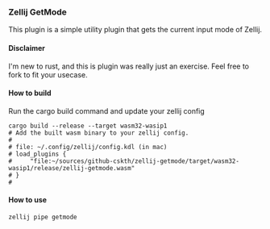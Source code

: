 ### Zellij GetMode

This plugin is a simple utility plugin that gets the current input mode of
Zellij.


#### Disclaimer

I'm new to rust, and this is plugin was really just an exercise. Feel free to
fork to fit your usecase.


#### How to build
Run the cargo build command and update your zellij config
```
cargo build --release --target wasm32-wasip1
# Add the built wasm binary to your zellij config.
#
# file: ~/.config/zellij/config.kdl (in mac)
# load_plugins {
#     "file:~/sources/github-cskth/zellij-getmode/target/wasm32-wasip1/release/zellij-getmode.wasm"
# }
#
```

#### How to use
```
zellij pipe getmode
```
